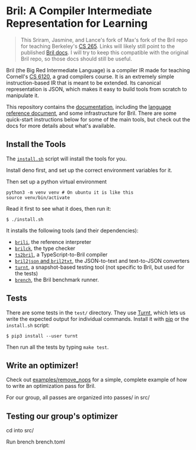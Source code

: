 Bril: A Compiler Intermediate Representation for Learning
=========================================================

> This Sriram, Jasmine, and Lance's fork of Max's fork of the Bril repo for teaching Berkeley's [CS 265](https://github.com/mwillsey/cs265).
> Links will likely still point to the published [Bril docs](https://capra.cs.cornell.edu/bril/).
> I will try to keep this compatible with the original Bril repo, so those docs should still be useful.

Bril (the Big Red Intermediate Language) is a compiler IR made for teaching Cornell's [CS 6120][cs6120], a grad compilers course.
It is an extremely simple instruction-based IR that is meant to be extended.
Its canonical representation is JSON, which makes it easy to build tools from scratch to manipulate it.

This repository contains the [documentation][docs], including the [language reference document][langref], and some infrastructure for Bril.
There are some quick-start instructions below for some of the main tools, but
check out the docs for more details about what's available.

[docs]: https://capra.cs.cornell.edu/bril/
[langref]: https://capra.cs.cornell.edu/bril/lang/index.html
[brilts]: https://github.com/sampsyo/bril/blob/master/bril-ts/bril.ts


Install the Tools
-----------------

The [`install.sh`](install.sh) script will install the tools for you.

Install deno first, and set up the correct environment variables for it.

Then set up a python virtual environment

```
python3 -m venv venv # On ubuntu it is like this
source venv/bin/activate
```
Read it first to see what it does, then run it:

    $ ./install.sh

It installs the following tools (and their dependencies):
- [`brili`](https://capra.cs.cornell.edu/bril/tools/interp.html), the reference interpreter
- [`brilck`](https://capra.cs.cornell.edu/bril/tools/brilck.html), the type checker
- [`ts2bril`](https://capra.cs.cornell.edu/bril/tools/ts2bril.html), a TypeScript-to-Bril compiler
- [`bril2json` and `bril2txt`](https://capra.cs.cornell.edu/bril/tools/text.html), the JSON-to-text and text-to-JSON converters
- [`turnt`](https://github.com/cucapra/turnt), a snapshot-based testing tool (not specific to Bril, but used for the tests)
- [`brench`](https://capra.cs.cornell.edu/bril/tools/brench.html), the Bril benchmark runner.

Tests
-----

There are some tests in the `test/` directory.
They use [Turnt][], which lets us write the expected output for individual commands.
Install it with [pip][] or the `install.sh` script:

    $ pip3 install --user turnt

Then run all the tests by typing `make test`.

[pip]: https://packaging.python.org/tutorials/installing-packages/
[cs6120]: https://www.cs.cornell.edu/courses/cs6120/2020fa/
[turnt]: https://github.com/cucapra/turnt

## Write an optimizer!

Check out [examples/remove_nops](examples/remove_nops) for a simple, complete example of how to write an optimization pass for Bril.

For our group, all passes are organized into passes/ in src/
## Testing our group's optimizer

cd into src/

Run 
brench brench.toml
